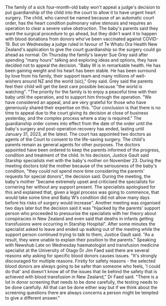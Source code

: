The family of a sick four-month-old baby won't appeal a judge's decision to put guardianship of the child into the court to allow it to have urgent heart surgery.
The child, who cannot be named because of an automatic court order, has the heart condition pulmonary valve stenosis and requires an operation to clear a severe valve obstruction.
The baby's parents said they want the surgical procedure to go ahead, but they didn't want it to happen with blood donations from donors who've been vaccinated against COVID-19.
But on Wednesday a judge ruled in favour of Te Whatu Ora Health New Zealand's application to give the court guardianship so the surgery could go ahead as normal.
On Thursday the family's lawyer Sue Grey said after spending "many hours" talking and exploring ideas and options, they have decided not to appeal the decision.
"Baby W is in remarkable health. He has been gaining weight and his heart has been stable. He has been surround by love from his family, their support team and many millions of well-wishers around NZ and the world (sic)," Grey said.
Grey said the parents feel their child will get the best care possible because "the world is watching".
"The priority for the family is to enjoy a peaceful time with their baby until the operation, and to support him through the operation.
"We have considered an appeal, and are very grateful for those who have generously shared their expertise on this.
"Our conclusion is that there is no time to appeal due to the court giving its decision at close of business yesterday, and the complex process where a stay is required."
The guardianship order comes into effect from the date of the order until the baby's surgery and post-operation recovery has ended, lasting until January 31, 2023, at the latest.
The court has appointed two doctors as agents of the Court to consent to the life-saving surgery.
The child's parents remain as general agents for other purposes.
The doctors appointed have been ordered to keep the parents informed of the progress, condition and treatment of the child.
In his decision, Justice Gault said Starship specialists met with the baby's mother on November 23. During the meeting doctors told the mother because of the seriousness of the baby's condition, "they could not spend more time considering the parents' requests for special donors", the decision said.
During the meeting, the baby's mother "became extremely upset and criticised the specialists for cornering her without any support present. The specialists apologised for this and explained that, given a legal process was going to commence, that would take some time and Baby W’s condition did not allow many days before his risks of surgery would increase".
Another meeting was organised two days later but the decision said it was "hijacked by the parents' support person who proceeded to pressurise the specialists with her theory about conspiracies in New Zealand and even said that deaths in infants getting transfusions were occurring in Starship Hospital".
After some minutes the specialist asked to leave and ended up walking out of the meeting while the support person continued trying to talk to them, Justice Gault said.
"As a result, they were unable to explain their position to the parents."
Speaking with Newshub Late on Wednesday haematologist and transfusion medicine specialist at the University of Otago Dr Jim Faed said there are several reasons why asking for specific blood donors causes issues.
"It's strongly discouraged for multiple reasons. Firstly for safety reasons - the selected blood donors are always going to be safer than someone who feels, 'I could do that' and doesn't know all of the issues that lie behind the safety that is achieved with blood transfusion in New Zealand," Dr Faed said.
"There is a lot in donor screening that needs to be done carefully, the testing needs to be done carefully. All that can be done either way but if we think about the screening questions there are always concerns a person might be tempted to give a different answer."